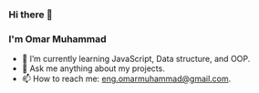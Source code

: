 ### Hi there 👋
### I'm Omar Muhammad


- 🌱 I’m currently learning JavaScript, Data structure, and OOP.
- 💬 Ask me anything about my projects.
- 📫 How to reach me: eng.omarmuhammad@gmail.com.
